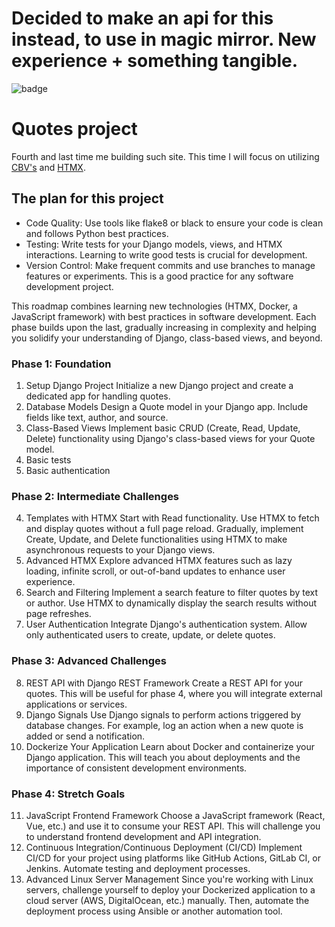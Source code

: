 # **Decided to make an api for this instead, to use in magic mirror. New experience + something tangible.**

![badge](https://github.com/azegas/quotes/actions/workflows/django.yml/badge.svg)

# Quotes project

Fourth and last time me building such site. This time I will focus on utilizing [CBV's](https://docs.djangoproject.com/en/5.0/topics/class-based-views/) and [HTMX](https://htmx.org/).

## The plan for this project

- Code Quality: Use tools like flake8 or black to ensure your code is clean and follows Python best practices.
- Testing: Write tests for your Django models, views, and HTMX interactions. Learning to write good tests is crucial for development.
- Version Control: Make frequent commits and use branches to manage features or experiments. This is a good practice for any software development project.

This roadmap combines learning new technologies (HTMX, Docker, a JavaScript framework) with best practices in software development. Each phase builds upon the last, gradually increasing in complexity and helping you solidify your understanding of Django, class-based views, and beyond.

### Phase 1: Foundation

1. Setup Django Project
Initialize a new Django project and create a dedicated app for handling quotes.
2. Database Models
Design a Quote model in your Django app. Include fields like text, author, and source.
3. Class-Based Views
Implement basic CRUD (Create, Read, Update, Delete) functionality using Django's class-based views for your Quote model.
4. Basic tests
5. Basic authentication

### Phase 2: Intermediate Challenges

4. Templates with HTMX
Start with Read functionality. Use HTMX to fetch and display quotes without a full page reload.
Gradually, implement Create, Update, and Delete functionalities using HTMX to make asynchronous requests to your Django views.
5. Advanced HTMX
Explore advanced HTMX features such as lazy loading, infinite scroll, or out-of-band updates to enhance user experience.
6. Search and Filtering
Implement a search feature to filter quotes by text or author. Use HTMX to dynamically display the search results without page refreshes.
7. User Authentication
Integrate Django's authentication system. Allow only authenticated users to create, update, or delete quotes.

### Phase 3: Advanced Challenges

8. REST API with Django REST Framework
Create a REST API for your quotes. This will be useful for phase 4, where you will integrate external applications or services.
9. Django Signals
Use Django signals to perform actions triggered by database changes. For example, log an action when a new quote is added or send a notification.
10. Dockerize Your Application
Learn about Docker and containerize your Django application. This will teach you about deployments and the importance of consistent development environments.

### Phase 4: Stretch Goals

11. JavaScript Frontend Framework
Choose a JavaScript framework (React, Vue, etc.) and use it to consume your REST API. This will challenge you to understand frontend development and API integration.
12. Continuous Integration/Continuous Deployment (CI/CD)
Implement CI/CD for your project using platforms like GitHub Actions, GitLab CI, or Jenkins. Automate testing and deployment processes.
13. Advanced Linux Server Management
Since you're working with Linux servers, challenge yourself to deploy your Dockerized application to a cloud server (AWS, DigitalOcean, etc.) manually. Then, automate the deployment process using Ansible or another automation tool.
